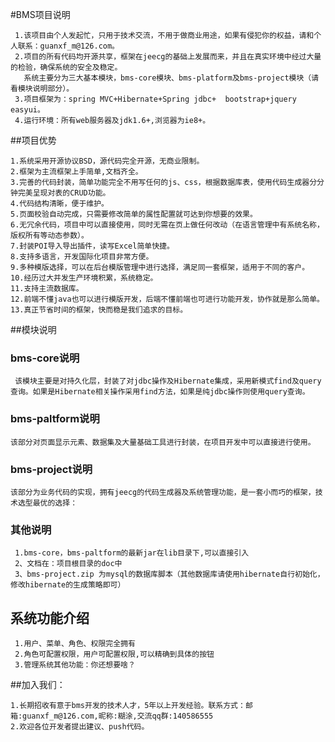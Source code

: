#BMS项目说明

     1.该项目由个人发起忙，只用于技术交流，不用于做商业用途，如果有侵犯你的权益，请和个人联系：guanxf_m@126.com。
     2.项目的所有代码均开源共享，框架在jeecg的基础上发展而来，并且在真实环境中经过大量的检验，确保系统的安全及稳定。
       系统主要分为三大基本模块，bms-core模块、bms-platform及bms-project模块（请看模块说明部分）。
     3.项目框架为：spring MVC+Hibernate+Spring jdbc+  bootstrap+jquery easyui。
     4.运行环境：所有web服务器及jdk1.6+,浏览器为ie8+。

##项目优势
   
    1.系统采用开源协议BSD，源代码完全开源，无商业限制。
    2.框架为主流框架上手简单,文档齐全。
    3.完善的代码封装，简单功能完全不用写任何的js、css，根据数据库表，使用代码生成器分分钟完美呈现对表的CRUD功能。
    4.代码结构清晰，便于维护。
    5.页面校验自动完成，只需要修改简单的属性配置就可达到你想要的效果。
    6.无冗余代码，项目中可以直接使用，同时无需在页上做任何改动（在语言管理中有系统名称，版权所有等动态参数）。
    7.封装POI导入导出插件，读写Excel简单快捷。
    8.支持多语言，开发国际化项目非常方便。
    9.多种模版选择，可以在后台模版管理中进行选择，满足同一套框架，适用于不同的客户。
    10.经历过大并发生产环境积累，系统稳定。
    11.支持主流数据库。
    12.前端不懂java也可以进行模版开发，后端不懂前端也可进行功能开发，协作就是那么简单。
    13.真正节省时间的框架，快而稳是我们追求的目标。
   

##模块说明

### bms-core说明

     该模块主要是对持久化层，封装了对jdbc操作及Hibernate集成，采用新模式find及query查询。如果是Hibernate相关操作采用find方法，如果是纯jdbc操作则使用query查询。

### bms-paltform说明

    该部分对页面显示元素、数据集及大量基础工具进行封装，在项目开发中可以直接进行使用。

### bms-project说明

    该部分为业务代码的实现，拥有jeecg的代码生成器及系统管理功能，是一套小而巧的框架，技术选型最优的选择：

### 其他说明

     1.bms-core，bms-paltform的最新jar在lib目录下,可以直接引入
     2、文档在：项目根目录的doc中
     3、bms-project.zip 为mysql的数据库脚本（其他数据库请使用hibernate自行初始化，修改hibernate的生成策略即可）
     
     
## 系统功能介绍

     1.用户、菜单、角色、权限完全拥有
     2.角色可配置权限，用户可配置权限,可以精确到具体的按钮
     3.管理系统其他功能：你还想要啥？
     
##加入我们：

    1.长期招收有意于bms开发的技术人才，5年以上开发经验。联系方式：邮箱:guanxf_m@126.com,昵称:糊涂,交流qq群:140586555
    2.欢迎各位开发者提出建议、push代码。

